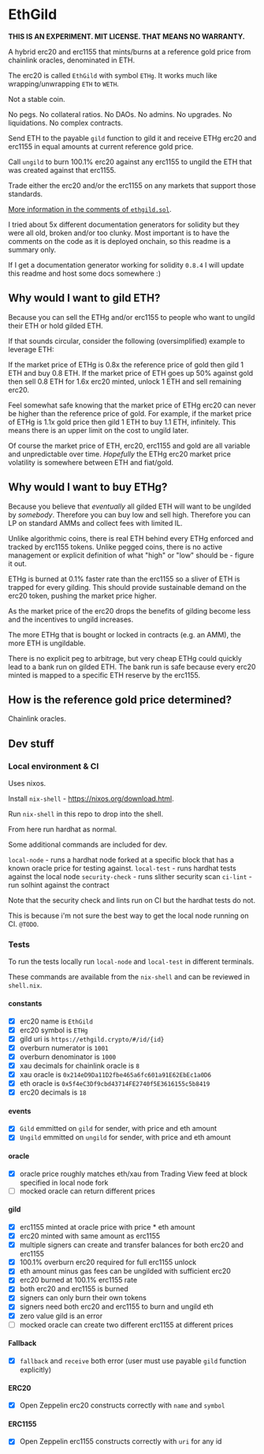 # EthGild

**THIS IS AN EXPERIMENT. MIT LICENSE. THAT MEANS NO WARRANTY.**

A hybrid erc20 and erc1155 that mints/burns at a reference gold price from chainlink oracles, denominated in ETH.

The erc20 is called `EthGild` with symbol `ETHg`. It works much like wrapping/unwrapping `ETH` to `WETH`.

Not a stable coin.

No pegs. No collateral ratios. No DAOs. No admins. No upgrades. No liquidations. No complex contracts.

Send ETH to the payable `gild` function to gild it and receive ETHg erc20 and erc1155 in equal amounts at current reference gold price.

Call `ungild` to burn 100.1% erc20 against any erc1155 to ungild the ETH that was created against that erc1155.

Trade either the erc20 and/or the erc1155 on any markets that support those standards.

[More information in the comments of `ethgild.sol`](https://github.com/thedavidmeister/ethgild/blob/main/contracts/ethgild.sol).

I tried about 5x different documentation generators for solidity but they were all old, broken and/or too clunky.
Most important is to have the comments on the code as it is deployed onchain, so this readme is a summary only.

If I get a documentation generator working for solidity `0.8.4` I will update this readme and host some docs somewhere :)

## Why would I want to gild ETH?

Because you can sell the ETHg and/or erc1155 to people who want to ungild their ETH or hold gilded ETH.

If that sounds circular, consider the following (oversimplified) example to leverage ETH:

If the market price of ETHg is 0.8x the reference price of gold then gild 1 ETH and buy 0.8 ETH.
If the market price of ETH goes up 50% against gold then sell 0.8 ETH for 1.6x erc20 minted, unlock 1 ETH and sell remaining erc20.

Feel somewhat safe knowing that the market price of ETHg erc20 can never be higher than the reference price of gold.
For example, if the market price of ETHg is 1.1x gold price then gild 1 ETH to buy 1.1 ETH, infinitely.
This means there is an upper limit on the cost to ungild later.

Of course the market price of ETH, erc20, erc1155 and gold are all variable and unpredictable over time.
_Hopefully_ the ETHg erc20 market price volatility is somewhere between ETH and fiat/gold.

## Why would I want to buy ETHg?

Because you believe that _eventually_ all gilded ETH will want to be ungilded by _somebody_.
Therefore you can buy low and sell high.
Therefore you can LP on standard AMMs and collect fees with limited IL.

Unlike algorithmic coins, there is real ETH behind every ETHg enforced and tracked by erc1155 tokens.
Unlike pegged coins, there is no active management or explicit definition of what "high" or "low" should be - figure it out.

ETHg is burned at 0.1% faster rate than the erc1155 so a sliver of ETH is trapped for every gilding.
This should provide sustainable demand on the erc20 token, pushing the  market price higher.

As the market price of the erc20 drops the benefits of gilding become less and the incentives to ungild increases.

The more ETHg that is bought or locked in contracts (e.g. an AMM), the more ETH is ungildable.

There is no explicit peg to arbitrage, but very cheap ETHg could quickly lead to a bank run on gilded ETH.
The bank run is safe because every erc20 minted is mapped to a specific ETH reserve by the erc1155.

## How is the reference gold price determined?

Chainlink oracles.

## Dev stuff

### Local environment & CI

Uses nixos.

Install `nix-shell` - https://nixos.org/download.html.

Run `nix-shell` in this repo to drop into the shell.

From here run hardhat as normal.

Some additional commands are included for dev.

`local-node` - runs a hardhat node forked at a specific block that has a known oracle price for testing against.
`local-test` - runs hardhat tests against the local node
`security-check` - runs slither security scan
`ci-lint` - run solhint against the contract

Note that the security check and lints run on CI but the hardhat tests do not.

This is because i'm not sure the best way to get the local node running on CI. `@TODO`.

### Tests

To run the tests locally run `local-node` and `local-test` in different terminals.

These commands are available from the `nix-shell` and can be reviewed in `shell.nix`.

#### constants

- [x] erc20 name is `EthGild`
- [x] erc20 symbol is `ETHg`
- [x] gild uri is `https://ethgild.crypto/#/id/{id}`
- [x] overburn numerator is `1001`
- [x] overburn denominator is `1000`
- [x] xau decimals for chainlink oracle is `8`
- [x] xau oracle is `0x214eD9Da11D2fbe465a6fc601a91E62EbEc1a0D6`
- [x] eth oracle is `0x5f4eC3Df9cbd43714FE2740f5E3616155c5b8419`
- [x] erc20 decimals is `18`

#### events

- [x] `Gild` emmitted on `gild` for sender, with price and eth amount
- [x] `Ungild` emmitted on `ungild` for sender, with price and eth amount

#### oracle

- [x] oracle price roughly matches eth/xau from Trading View feed at block specified in local node fork
- [ ] mocked oracle can return different prices

#### gild

- [x] erc1155 minted at oracle price with price * eth amount
- [x] erc20 minted with same amount as erc1155
- [x] multiple signers can create and transfer balances for both erc20 and erc1155
- [x] 100.1% overburn erc20 required for full erc1155 unlock
- [x] eth amount minus gas fees can be ungilded with sufficient erc20
- [x] erc20 burned at 100.1% erc1155 rate
- [x] both erc20 and erc1155 is burned
- [x] signers can only burn their own tokens
- [x] signers need both erc20 and erc1155 to burn and ungild eth
- [x] zero value gild is an error
- [ ] mocked oracle can create two different erc1155 at different prices

#### Fallback

- [x] `fallback` and `receive` both error (user must use payable `gild` function explicitly)

#### ERC20

- [x] Open Zeppelin erc20 constructs correctly with `name` and `symbol`

#### ERC1155

- [x] Open Zeppelin erc1155 constructs correctly with `uri` for any id